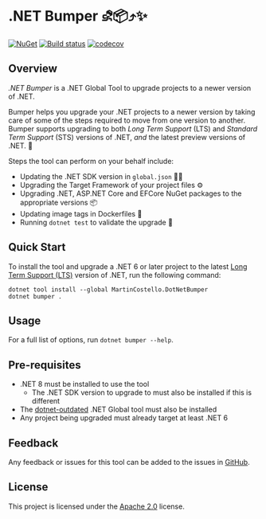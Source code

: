 # .NET Bumper ⛐📦⤴️✨

[![NuGet][package-badge]][package-download]
[![Build status][build-badge]][build-status]
[![codecov][coverage-badge]][coverage-report]

## Overview

_.NET Bumper_ is a .NET Global Tool to upgrade projects to a newer version of .NET.

Bumper helps you upgrade your .NET projects to a newer version by taking
care of some of the steps required to move from one version to another. Bumper supports
upgrading to both _Long Term Support_ (LTS) and _Standard Term Support_ (STS) versions
of .NET, _and_ the latest preview versions of .NET. 🚀

Steps the tool can perform on your behalf include:

- Updating the .NET SDK version in `global.json` 🧑‍💻
- Upgrading the Target Framework of your project files ⚙️
- Upgrading .NET, ASP.NET Core and EFCore NuGet packages to the appropriate versions 📦
- Updating image tags in Dockerfiles 🐳
- Running `dotnet test` to validate the upgrade 🧪

## Quick Start

To install the tool and upgrade a .NET 6 or later project to the latest
[Long Term Support (LTS)][lts] version of .NET, run the following command:

```console
dotnet tool install --global MartinCostello.DotNetBumper
dotnet bumper .
```

## Usage

For a full list of options, run `dotnet bumper --help`.

## Pre-requisites

- .NET 8 must be installed to use the tool
  - The .NET SDK version to upgrade to must also be installed if this is different
- The [dotnet-outdated][dotnet-outdated] .NET Global tool must also be installed
- Any project being upgraded must already target at least .NET 6

## Feedback

Any feedback or issues for this tool can be added to the issues in [GitHub][issues].

## License

This project is licensed under the [Apache 2.0][license] license.

[build-badge]: https://github.com/martincostello/dotnet-bumper/actions/workflows/build.yml/badge.svg?branch=main&event=push
[build-status]: https://github.com/martincostello/dotnet-bumper/actions?query=workflow%3Abuild+branch%3Amain+event%3Apush "Continuous Integration for this project"
[coverage-badge]: https://codecov.io/gh/martincostello/dotnet-bumper/branch/main/graph/badge.svg
[coverage-report]: https://codecov.io/gh/martincostello/dotnet-bumper "Code coverage report for this project"
[dotnet-outdated]: https://github.com/dotnet-outdated/dotnet-outdated "dotnet-outdated"
[issues]: https://github.com/martincostello/dotnet-bumper/issues "Issues for this project on GitHub.com"
[license]: https://www.apache.org/licenses/LICENSE-2.0.txt "The Apache 2.0 license"
[lts]: https://dotnet.microsoft.com/en-us/platform/support/policy/dotnet-core ".NET and .NET Core Support Policy"
[package-badge]: https://img.shields.io/nuget/v/MartinCostello.DotNetBumper?logo=nuget&label=NuGet&color=blue
[package-download]: https://www.nuget.org/packages/MartinCostello.DotNetBumper "Download dotnet-bumper from NuGet"
